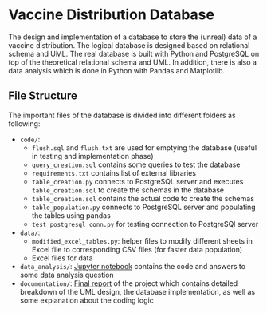 # Vaccine Distribution Database

The design and implementation of a database to store the (unreal) data of a vaccine distribution.
The logical database is designed based on relational schema and UML. The real database is built
with Python and PostgreSQL on top of the theoretical relational schema and UML. In addition,
there is also a data analysis which is done in Python with Pandas and Matplotlib.

## File Structure

The important files of the database is divided into different folders as following:
- `code/`: 
    - `flush.sql` and `flush.txt` are used for emptying the database (useful in testing and implementation phase)
    - `query_creation.sql` contains some queries to test the database
    - `requirements.txt` contains list of external libraries
    - `table_creation.py` connects to PostgreSQL server and executes `table_creation.sql` to create the schemas in the database
    - `table_creation.sql` contains the actual code to create the schemas
    - `table_population.py` connects to PostgreSQL server and populating the tables using pandas
    - `test_postgresql_conn.py` for testing connection to PostgreSQl server
- `data/`:
    - `modified_excel_tables.py`: helper files to modify different sheets in Excel file to corresponding CSV files (for faster data population)
    - Excel files for data
- `data_analysis/`: [Jupyter notebook](https://github.com/tamdnguyen/database-spring2021/blob/main/data_analysis/Data%20Analysis%20Questions.ipynb) contains the code and answers to some data analysis question
- `documentation/`: [Final report](https://github.com/tamdnguyen/database-spring2021/blob/main/documentation/part%20II/Project%20Report%20Part%20II.pdf) of the project which contains detailed breakdown of the UML design, the database implementation, as well as some explanation about the coding logic
